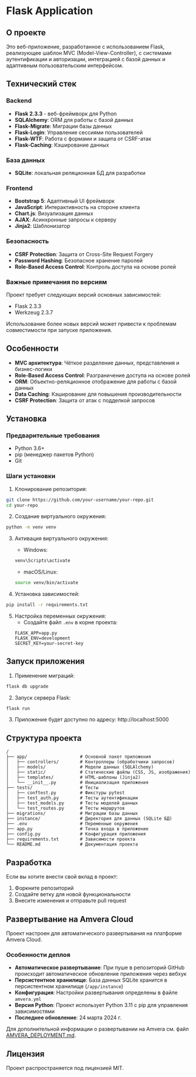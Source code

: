 # Flask Application

## О проекте
Это веб-приложение, разработанное с использованием Flask, реализующее шаблон MVC (Model-View-Controller), с системами аутентификации и авторизации, интеграцией с базой данных и адаптивным пользовательским интерфейсом.

## Технический стек

### Backend
- **Flask 2.3.3** - веб-фреймворк для Python
- **SQLAlchemy**: ORM для работы с базой данных
- **Flask-Migrate**: Миграции базы данных
- **Flask-Login**: Управление сессиями пользователей
- **Flask-WTF**: Работа с формами и защита от CSRF-атак
- **Flask-Caching**: Кэширование данных

### База данных
- **SQLite**: локальная реляционная БД для разработки

### Frontend
- **Bootstrap 5**: Адаптивный UI фреймворк
- **JavaScript**: Интерактивность на стороне клиента
- **Chart.js**: Визуализация данных
- **AJAX**: Асинхронные запросы к серверу
- **Jinja2**: Шаблонизатор

### Безопасность
- **CSRF Protection**: Защита от Cross-Site Request Forgery
- **Password Hashing**: Безопасное хранение паролей
- **Role-Based Access Control**: Контроль доступа на основе ролей

### Важные примечания по версиям
Проект требует следующих версий основных зависимостей:
- Flask 2.3.3
- Werkzeug 2.3.7

Использование более новых версий может привести к проблемам совместимости при запуске приложения.

## Особенности
- **MVC архитектура**: Чёткое разделение данных, представления и бизнес-логики
- **Role-Based Access Control**: Разграничение доступа на основе ролей
- **ORM**: Объектно-реляционное отображение для работы с базой данных
- **Data Caching**: Кэширование для повышения производительности
- **CSRF Protection**: Защита от атак с подделкой запросов

## Установка

### Предварительные требования
- Python 3.6+
- pip (менеджер пакетов Python)
- Git

### Шаги установки
1. Клонирование репозитория:
```bash
git clone https://github.com/your-username/your-repo.git
cd your-repo
```

2. Создание виртуального окружения:
```bash
python -m venv venv
```

3. Активация виртуального окружения:
   - Windows:
   ```bash
   venv\Scripts\activate
   ```
   - macOS/Linux:
   ```bash
   source venv/bin/activate
   ```

4. Установка зависимостей:
```bash
pip install -r requirements.txt
```

5. Настройка переменных окружения:
   - Создайте файл `.env` в корне проекта:
   ```
   FLASK_APP=app.py
   FLASK_ENV=development
   SECRET_KEY=your-secret-key
   ```

## Запуск приложения
1. Применение миграций:
```bash
flask db upgrade
```

2. Запуск сервера Flask:
```bash
flask run
```

3. Приложение будет доступно по адресу: http://localhost:5000

## Структура проекта
```
/
├── app/                    # Основной пакет приложения
│   ├── controllers/        # Контроллеры (обработчики запросов)
│   ├── models/             # Модели данных (SQLAlchemy)
│   ├── static/             # Статические файлы (CSS, JS, изображения)
│   ├── templates/          # HTML-шаблоны (Jinja2)
│   └── __init__.py         # Инициализация приложения
├── tests/                  # Тесты
│   ├── conftest.py         # Фикстуры pytest
│   ├── test_auth.py        # Тесты аутентификации
│   ├── test_models.py      # Тесты моделей данных
│   └── test_routes.py      # Тесты маршрутов
├── migrations/             # Миграции базы данных
├── instance/               # Директория для данных (SQLite БД)
├── .env                    # Переменные окружения
├── app.py                  # Точка входа в приложение
├── config.py               # Конфигурация приложения
├── requirements.txt        # Зависимости проекта
└── README.md               # Документация проекта
```

## Разработка
Если вы хотите внести свой вклад в проект:
1. Форкните репозиторий
2. Создайте ветку для новой функциональности 
3. Внесите изменения и отправьте pull request

## Развертывание на Amvera Cloud

Проект настроен для автоматического развертывания на платформе Amvera Cloud.

### Особенности деплоя

- **Автоматическое развертывание**: При пуше в репозиторий GitHub происходит автоматическое обновление приложения через вебхук
- **Персистентное хранилище**: База данных SQLite хранится в персистентном хранилище (`/app/instance`)
- **Конфигурация**: Настройки развертывания определены в файле `amvera.yml`
- **Версия Python**: Проект использует Python 3.11 с pip для управления зависимостями
- **Последнее обновление**: 24 марта 2024 г.

Для дополнительной информации о развертывании на Amvera см. файл [AMVERA_DEPLOYMENT.md](AMVERA_DEPLOYMENT.md).

## Лицензия
Проект распространяется под лицензией MIT. 